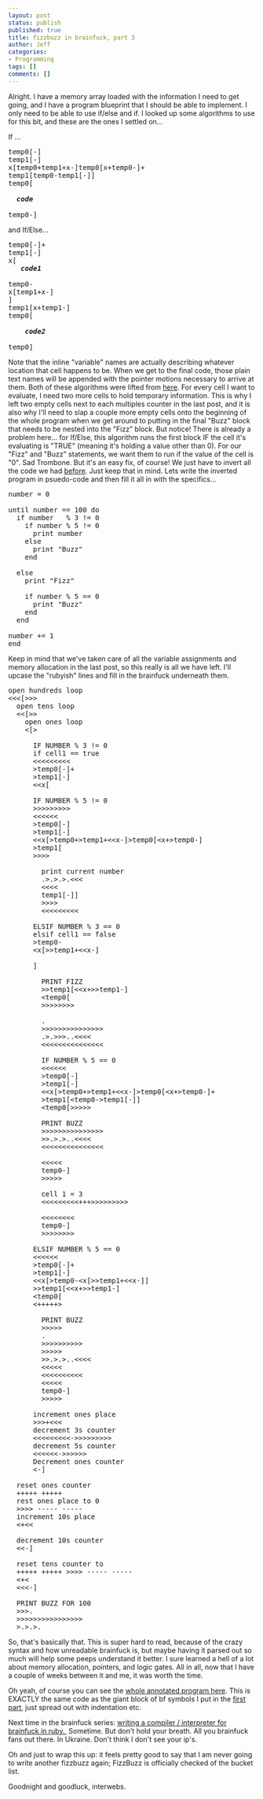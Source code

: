 ```yaml
---
layout: post
status: publish
published: true
title: fizzbuzz in brainfuck, part 3
author: Jeff
categories:
- Programming
tags: []
comments: []
---
```

<p style="text-align: left;">Alright. I have a memory array loaded with the information I need to get going, and I have a program blueprint that I should be able to implement. I only need to be able to use if/else and if. I looked up some algorithms to use for this bit, and these are the ones I settled on...<a id="more"></a><a id="more-706"></a></p>


<p style="text-align: left;">If ...</p>

<pre>
temp0[-]
temp1[-]
x[temp0+temp1+x-]temp0[x+temp0-]+
temp1[temp0-temp1[-]]
temp0[
<strong>
<i>  code</i  >

</strong>temp0-]</pre>

and If/Else...

<pre>temp0[-]+
temp1[-]
x[
<strong>   <i>code1</i></strong>

temp0-
x[temp1+x-]
]
temp1[x+temp1-]
temp0[
<strong>   
<i>    code2
</i></strong>
temp0]</pre>


<p>Note that the inline "variable" names are actually describing whatever location that cell happens to be. When we get to the final code, those plain text names will be appended with the pointer motions necessary to arrive at them. Both of these algorithms were lifted from <a href="http://esolangs.org/wiki/brainfuck_algorithms" target="_blank">here</a>. For every cell I want to evaluate, I need two more cells to hold temporary information. This is why I left two empty cells next to each multiples counter in the last post, and it is also why I'll need to slap a couple more empty cells onto the beginning of the whole program when we get around to putting in the final "Buzz" block that needs to be nested into the "Fizz" block. But notice! There is already a problem here... for If/Else, this algorithm runs the first block IF the cell it's evaluating is "TRUE" (meaning it's holding a value other than 0). For our "Fizz" and "Buzz" statements, we want them to run if the value of the cell is "0". Sad Trombone. But it's an easy fix, of course! We just have to invert all the code we had <a title="fizzbuzz in brainfuck, part one" href="http://www.jeffalanfowler.com/blog/fizzbuzz-in-brainfuck-part-one/" target="_blank">before</a>. Just keep that in mind. Lets write the inverted program in psuedo-code and then fill it all in with the specifics...</p>

<pre>
number = 0

until number == 100 do
  if number   % 3 != 0
    if number % 5 != 0
      print number
    else
      print "Buzz"
    end

  else
    print "Fizz"

    if number % 5 == 0
      print "Buzz"
    end
  end

number += 1
end
</pre>


Keep in mind that we've taken care of all the variable assignments and memory allocation in the last post, so this really is all we have left. I'll upcase the "rubyish" lines and fill in the brainfuck underneath them.

<pre>
open hundreds loop
&lt;&lt;&lt;[&gt;&gt;&gt;
  open tens loop
  &lt;&lt;[&gt;&gt;
    open ones loop
    &lt;[&gt;

      IF NUMBER % 3 != 0
      if cell1 == true
      &lt;&lt;&lt;&lt;&lt;&lt;&lt;&lt;&lt;
      &gt;temp0[-]+
      &gt;temp1[-]
      &lt;&lt;x[

      IF NUMBER % 5 != 0
      &gt;&gt;&gt;&gt;&gt;&gt;&gt;&gt;&gt;
      &lt;&lt;&lt;&lt;&lt;&lt;
      &gt;temp0[-]
      &gt;temp1[-]
      &lt;&lt;x[&gt;temp0+&gt;temp1+&lt;&lt;x-]&gt;temp0[&lt;x+&gt;temp0-]
      &gt;temp1[
      &gt;&gt;&gt;&gt;

        print current number
        .&gt;.&gt;.&gt;.&lt;&lt;&lt;
        &lt;&lt;&lt;&lt;
        temp1[-]]
        &gt;&gt;&gt;&gt;
        &lt;&lt;&lt;&lt;&lt;&lt;&lt;&lt;&lt;

      ELSIF NUMBER % 3 == 0
      elsif cell1 == false
      &gt;temp0-
      &lt;x[&gt;&gt;temp1+&lt;&lt;x-]

      ]

        PRINT FIZZ
        &gt;&gt;temp1[&lt;&lt;x+&gt;&gt;temp1-]
        &lt;temp0[
        &gt;&gt;&gt;&gt;&gt;&gt;&gt;&gt;

        .
        &gt;&gt;&gt;&gt;&gt;&gt;&gt;&gt;&gt;&gt;&gt;&gt;&gt;&gt;&gt;
        .&gt;.&gt;&gt;&gt;..&lt;&lt;&lt;&lt;
        &lt;&lt;&lt;&lt;&lt;&lt;&lt;&lt;&lt;&lt;&lt;&lt;&lt;&lt;&lt;

        IF NUMBER % 5 == 0
        &lt;&lt;&lt;&lt;&lt;&lt;
        &gt;temp0[-]
        &gt;temp1[-]
        &lt;&lt;x[&gt;temp0+&gt;temp1+&lt;&lt;x-]&gt;temp0[&lt;x+&gt;temp0-]+
        &gt;temp1[&lt;temp0-&gt;temp1[-]]
        &lt;temp0[&gt;&gt;&gt;&gt;&gt;

        PRINT BUZZ
        &gt;&gt;&gt;&gt;&gt;&gt;&gt;&gt;&gt;&gt;&gt;&gt;&gt;&gt;&gt;
        &gt;&gt;.&gt;.&gt;..&lt;&lt;&lt;&lt;
        &lt;&lt;&lt;&lt;&lt;&lt;&lt;&lt;&lt;&lt;&lt;&lt;&lt;&lt;&lt;

        &lt;&lt;&lt;&lt;&lt;
        temp0-]
        &gt;&gt;&gt;&gt;&gt;

        cell 1 = 3
        &lt;&lt;&lt;&lt;&lt;&lt;&lt;&lt;&lt;+++&gt;&gt;&gt;&gt;&gt;&gt;&gt;&gt;&gt;

        &lt;&lt;&lt;&lt;&lt;&lt;&lt;&lt;
        temp0-]
        &gt;&gt;&gt;&gt;&gt;&gt;&gt;&gt;

      ELSIF NUMBER % 5 == 0
      &lt;&lt;&lt;&lt;&lt;&lt;
      &gt;temp0[-]+
      &gt;temp1[-]
      &lt;&lt;x[&gt;temp0-&lt;x[&gt;&gt;temp1+&lt;&lt;x-]]
      &gt;&gt;temp1[&lt;&lt;x+&gt;&gt;temp1-]
      &lt;temp0[
      &lt;+++++&gt;

        PRINT BUZZ
        &gt;&gt;&gt;&gt;&gt;
        .
        &gt;&gt;&gt;&gt;&gt;&gt;&gt;&gt;&gt;&gt;
        &gt;&gt;&gt;&gt;&gt;
        &gt;&gt;.&gt;.&gt;..&lt;&lt;&lt;&lt;
        &lt;&lt;&lt;&lt;&lt;
        &lt;&lt;&lt;&lt;&lt;&lt;&lt;&lt;&lt;&lt;
        &lt;&lt;&lt;&lt;&lt;
        temp0-]
        &gt;&gt;&gt;&gt;&gt;

      increment ones place
      &gt;&gt;&gt;+&lt;&lt;&lt;
      decrement 3s counter
      &lt;&lt;&lt;&lt;&lt;&lt;&lt;&lt;&lt;-&gt;&gt;&gt;&gt;&gt;&gt;&gt;&gt;&gt;
      decrement 5s counter
      &lt;&lt;&lt;&lt;&lt;&lt;-&gt;&gt;&gt;&gt;&gt;&gt;
      Decrement ones counter
      &lt;-]

  reset ones counter
  +++++ +++++
  rest ones place to 0
  &gt;&gt;&gt;&gt; ----- -----
  increment 10s place
  &lt;+&lt;&lt;

  decrement 10s counter
  &lt;&lt;-]

  reset tens counter to
  +++++ +++++ &gt;&gt;&gt;&gt; ----- -----
  &lt;+&lt;
  &lt;&lt;&lt;-]

  PRINT BUZZ FOR 100
  &gt;&gt;&gt;.
  &gt;&gt;&gt;&gt;&gt;&gt;&gt;&gt;&gt;&gt;&gt;&gt;&gt;&gt;&gt;&gt;
  &gt;.&gt;.&gt;.
</pre>

So, that's basically that. This is super hard to read, because of the crazy syntax and how unreadable brainfuck is, but maybe having it parsed out so much will help some peeps understand it better. I sure learned a hell of a lot about memory allocation, pointers, and logic gates. All in all, now that I have a couple of weeks between it and me, it was worth the time.

Oh yeah, of course you can see the <a href="http://replit.com/Kr0/3" target="_blank">whole annotated program here</a>. This is EXACTLY the same code as the giant block of bf symbols I put in the <a title="fizzbuzz in brainfuck, part one" href="/blog/2013/09/22/fizzbuzz-in-brainfuck-part-one.html" target="_blank">first part</a>, just spread out with indentation etc.

Next time in the brainfuck series: <a href="https://github.com/urthbound/esoteric/blob/master/brainfuckint.rb" target="_blank">writing a compiler / interpreter for brainfuck in ruby. </a> Sometime. But don't hold your breath. All you brainfuck fans out there. In Ukraine. Don't think I don't see your ip's.

Oh and just to wrap this up: it feels pretty good to say that I am never going to write another fizzbuzz again; FizzBuzz is officially checked of the bucket list.

Goodnight and goodluck, interwebs.

&nbsp;
